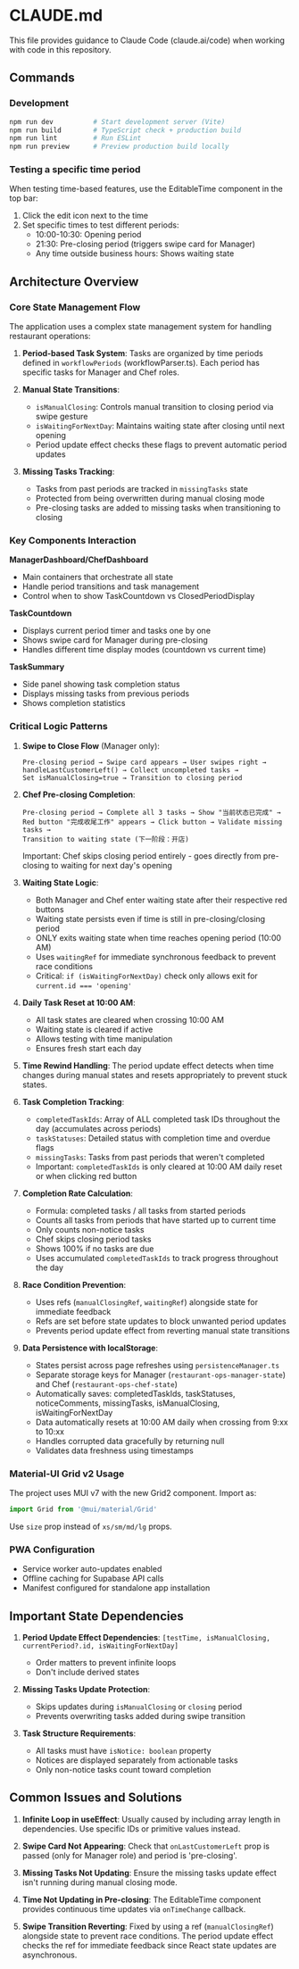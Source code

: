 # CLAUDE.md

This file provides guidance to Claude Code (claude.ai/code) when working with code in this repository.

## Commands

### Development
```bash
npm run dev          # Start development server (Vite)
npm run build        # TypeScript check + production build
npm run lint         # Run ESLint
npm run preview      # Preview production build locally
```

### Testing a specific time period
When testing time-based features, use the EditableTime component in the top bar:
1. Click the edit icon next to the time
2. Set specific times to test different periods:
   - 10:00-10:30: Opening period
   - 21:30: Pre-closing period (triggers swipe card for Manager)
   - Any time outside business hours: Shows waiting state

## Architecture Overview

### Core State Management Flow
The application uses a complex state management system for handling restaurant operations:

1. **Period-based Task System**: Tasks are organized by time periods defined in `workflowPeriods` (workflowParser.ts). Each period has specific tasks for Manager and Chef roles.

2. **Manual State Transitions**: 
   - `isManualClosing`: Controls manual transition to closing period via swipe gesture
   - `isWaitingForNextDay`: Maintains waiting state after closing until next opening
   - Period update effect checks these flags to prevent automatic period updates

3. **Missing Tasks Tracking**: 
   - Tasks from past periods are tracked in `missingTasks` state
   - Protected from being overwritten during manual closing mode
   - Pre-closing tasks are added to missing tasks when transitioning to closing

### Key Components Interaction

**ManagerDashboard/ChefDashboard**
- Main containers that orchestrate all state
- Handle period transitions and task management
- Control when to show TaskCountdown vs ClosedPeriodDisplay

**TaskCountdown**
- Displays current period timer and tasks one by one
- Shows swipe card for Manager during pre-closing
- Handles different time display modes (countdown vs current time)

**TaskSummary**
- Side panel showing task completion status
- Displays missing tasks from previous periods
- Shows completion statistics

### Critical Logic Patterns

1. **Swipe to Close Flow** (Manager only):
   ```
   Pre-closing period → Swipe card appears → User swipes right → 
   handleLastCustomerLeft() → Collect uncompleted tasks → 
   Set isManualClosing=true → Transition to closing period
   ```

2. **Chef Pre-closing Completion**:
   ```
   Pre-closing period → Complete all 3 tasks → Show "当前状态已完成" → 
   Red button "完成收尾工作" appears → Click button → Validate missing tasks → 
   Transition to waiting state (下一阶段：开店)
   ```
   Important: Chef skips closing period entirely - goes directly from pre-closing to waiting for next day's opening

3. **Waiting State Logic**:
   - Both Manager and Chef enter waiting state after their respective red buttons
   - Waiting state persists even if time is still in pre-closing/closing period
   - ONLY exits waiting state when time reaches opening period (10:00 AM)
   - Uses `waitingRef` for immediate synchronous feedback to prevent race conditions
   - Critical: `if (isWaitingForNextDay)` check only allows exit for `current.id === 'opening'`

4. **Daily Task Reset at 10:00 AM**:
   - All task states are cleared when crossing 10:00 AM
   - Waiting state is cleared if active
   - Allows testing with time manipulation
   - Ensures fresh start each day

5. **Time Rewind Handling**:
   The period update effect detects when time changes during manual states and resets appropriately to prevent stuck states.

6. **Task Completion Tracking**:
   - `completedTaskIds`: Array of ALL completed task IDs throughout the day (accumulates across periods)
   - `taskStatuses`: Detailed status with completion time and overdue flags
   - `missingTasks`: Tasks from past periods that weren't completed
   - Important: `completedTaskIds` is only cleared at 10:00 AM daily reset or when clicking red button

7. **Completion Rate Calculation**:
   - Formula: completed tasks / all tasks from started periods
   - Counts all tasks from periods that have started up to current time
   - Only counts non-notice tasks
   - Chef skips closing period tasks
   - Shows 100% if no tasks are due
   - Uses accumulated `completedTaskIds` to track progress throughout the day

8. **Race Condition Prevention**:
   - Uses refs (`manualClosingRef`, `waitingRef`) alongside state for immediate feedback
   - Refs are set before state updates to block unwanted period updates
   - Prevents period update effect from reverting manual state transitions

9. **Data Persistence with localStorage**:
   - States persist across page refreshes using `persistenceManager.ts`
   - Separate storage keys for Manager (`restaurant-ops-manager-state`) and Chef (`restaurant-ops-chef-state`)
   - Automatically saves: completedTaskIds, taskStatuses, noticeComments, missingTasks, isManualClosing, isWaitingForNextDay
   - Data automatically resets at 10:00 AM daily when crossing from 9:xx to 10:xx
   - Handles corrupted data gracefully by returning null
   - Validates data freshness using timestamps

### Material-UI Grid v2 Usage
The project uses MUI v7 with the new Grid2 component. Import as:
```typescript
import Grid from '@mui/material/Grid'
```
Use `size` prop instead of `xs/sm/md/lg` props.

### PWA Configuration
- Service worker auto-updates enabled
- Offline caching for Supabase API calls
- Manifest configured for standalone app installation

## Important State Dependencies

1. **Period Update Effect Dependencies**: `[testTime, isManualClosing, currentPeriod?.id, isWaitingForNextDay]`
   - Order matters to prevent infinite loops
   - Don't include derived states

2. **Missing Tasks Update Protection**: 
   - Skips updates during `isManualClosing` or `closing` period
   - Prevents overwriting tasks added during swipe transition

3. **Task Structure Requirements**:
   - All tasks must have `isNotice: boolean` property
   - Notices are displayed separately from actionable tasks
   - Only non-notice tasks count toward completion

## Common Issues and Solutions

1. **Infinite Loop in useEffect**: Usually caused by including array length in dependencies. Use specific IDs or primitive values instead.

2. **Swipe Card Not Appearing**: Check that `onLastCustomerLeft` prop is passed (only for Manager role) and period is 'pre-closing'.

3. **Missing Tasks Not Updating**: Ensure the missing tasks update effect isn't running during manual closing mode.

4. **Time Not Updating in Pre-closing**: The EditableTime component provides continuous time updates via `onTimeChange` callback.

5. **Swipe Transition Reverting**: Fixed by using a ref (`manualClosingRef`) alongside state to prevent race conditions. The period update effect checks the ref for immediate feedback since React state updates are asynchronous.
